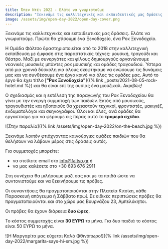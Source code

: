 ```yaml
---
title: Όπεν Ντέι 2022 - Ελάτε να γνωριστούμε
description: "Ξεκινάμε τις καλλιτεχνικές και εκπαιδευτικές μας δράσεις. Ελάτε να γνωριστούμε. Πρώτα θα χτίσουμε ένα Ξενοδοχείο, ένα Ροκ Ξενοδοχείο."
image: /assets/img/open-day-2022/open-day-cover.png
---
```


Ξεκινάμε τις καλλιτεχνικές και εκπαιδευτικές μας δράσεις. Ελάτε να γνωριστούμε. Πρώτα θα χτίσουμε ένα Ξενοδοχείο, ένα Ροκ Ξενοδοχείο.

Η Ομάδα Φάλτσο δραστηριοποιείται από το 2018 στην καλλιτεχνική εκπαίδευση με έμφαση στις παραστατικές τέχνες: μουσική, τραγούδι και θέατρο. Μαζί με συνεργάτες και φίλους δημιουργούς οργανώνουμε νεανικές μουσικές μπάντες ροκ μουσικής και ομάδες τραγουδιού. Ύστερα από μια χρονιά δύσκολη για όλους σκεφτήκαμε να ενώσουμε τις δυνάμεις μας και να συνθέσουμε ένα έργο κοινό για όλες τις ομάδες μας. Αυτό το έργο θα έχει τίτλο [**"Ροκ Ξενοδοχείο"**]({% link _posts/2021-08-05-rock-hotel.md %}) και θα είναι επί της ουσίας ένα μιούζικαλ. Ακριβώς!

Ο σχεδιασμός και η εκτέλεση της παραγωγής του Ροκ Ξενοδοχείου θα γίνει με την ενεργή συμμετοχή των παιδιών. Εκτός από μουσικούς, τραγουδιστές και ηθοποιούς θα χρειαστούν τεχνικοί, φροντιστές, μακιγιέζ, ενδυματολόγοι και σκηνογράφοι. Όλοι και όλες, ανά ομάδες θα εργαστούμε για να φέρουμε εις πέρας αυτό το **τρομερό σχέδιο**.

![Στην παραλία]({% link /assets/img/open-day-2022/on-the-beach.jpg %})

Ξεκινάμε λοιπόν φτιάχνοντας καινούργιες ομάδες παιδιών που θα θελήσουν να λάβουν μέρος στις δράσεις αυτές.

Για συμμετοχές μπορείτε:

- να στείλετε email στο info@faltso.gr ή
- να μας καλέσετε στο +30 693 676 2911

Στη συνέχεια θα μιλήσουμε μαζί σας και με τα παιδά ώστε να συντονιστούμε και να ξεκινήσουμε τις πρόβες.

Οι συναντήσεις θα πραγματοποιούνται στην Πλατεία Κιτσίκη, κάθε Παρασκευή απόγευμα ή Σάββατο πρωί. Σε ειδικές περιπτώσεις πρόβες θα πραγματοποιούνται και στο χώρο μας Βουρνάζου 23, Αμπελόκηποι.

Οι πρόβες θα έχουν διάρκεια **δυο ώρες**.

Το κόστος συμμετοχής είναι **30 ΕΥΡΩ** το μήνα. Για δυο παιδιά το κόστος είναι 50 ΕΥΡΩ το μήνα.



![Η Μαργαρίτα μας εύχεται Καλό Φθινόπωρο!]({% link /assets/img/open-day-2022/margarita-says-hi-sm.jpg %})
